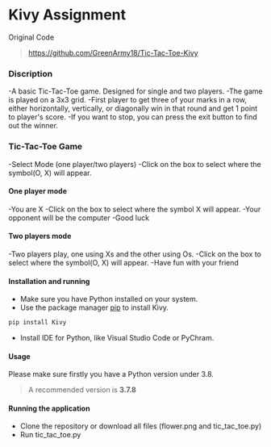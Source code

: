 # Kivy Assignment

Original Code
> https://github.com/GreenArmy18/Tic-Tac-Toe-Kivy

### Discription
-A basic Tic-Tac-Toe game. Designed for single and two players.
-The game is played on a 3x3 grid.
-First player to get three of your marks in a row, either horizontally, vertically, or diagonally win in that round and get 1 point to player's score.
-If you want to stop, you can press the exit button to find out the winner.

### Tic-Tac-Toe Game
-Select Mode (one player/two players)
-Click on the box to select where the symbol(O, X) will appear.

#### One player mode
 -You are X
-Click on the box to select where the symbol X will appear.
-Your opponent will be the computer
-Good luck

#### Two players mode
 -Two players play, one using Xs and the other using Os.
 -Click on the box to select where the symbol(O, X) will appear.
 -Have fun with your friend

#### Installation and running
- Make sure you have Python installed on your system.
- Use the package manager [pip](https://pip.pypa.io/en/stable/) to install Kivy.

```bash
pip install Kivy
```
- Install IDE for Python, like Visual Studio Code or PyChram.

#### Usage
Please make sure firstly you have a Python version under 3.8.
> A recommended version is **3.7.8**

#### Running the application
  - Clone the repository or download all files (flower.png and tic_tac_toe.py)
  - Run tic_tac_toe.py